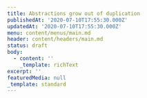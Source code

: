 ```yaml
---
title: Abstractions grow out of duplication
publishedAt: '2020-07-10T17:55:30.000Z'
updatedAt: '2020-07-10T17:55:30.000Z'
menu: content/menus/main.md
header: content/headers/main.md
status: draft
body:
  - content: ''
    _template: richText
excerpt: ''
featuredMedia: null
_template: standard
---
```


